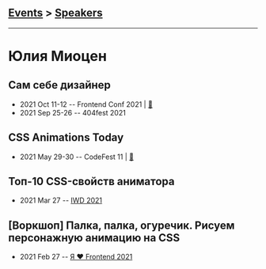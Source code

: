 ## [Events](../README.md) > [Speakers](../speakers.md)
---

# Юлия Миоцен

## Сам себе дизайнер
- 2021 Oct 11-12 -- Frontend Conf 2021  | [:notebook:](https://drive.google.com/file/d/1kDBQ7C4LPGvsafSZZus2jW7iY6_UOOQQ/view)  
- 2021 Sep 25-26 -- 404fest 2021    
## CSS Animations Today
- 2021 May 29-30 -- CodeFest 11  | [:notebook:](https://disk.yandex.ru/i/sEPik5hikciq0A)  
## Топ-10 CSS-свойств аниматора
- 2021 Mar 27 -- [IWD 2021](https://youtu.be/fFRADs5R9ME)    
## [Воркшоп] Палка, палка, огуречик. Рисуем персонажную анимацию на CSS
- 2021 Feb 27 -- [Я ❤ Frontend 2021](https://youtu.be/VlGGB-4wlQ4)    
